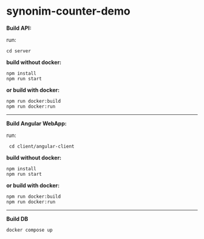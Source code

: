 # synonim-counter-demo

**Build API:**

run:

    cd server

**build without docker:**

    npm install
    npm run start

**or build with docker:**

    npm run docker:build
    npm run docker:run

---

**Build Angular WebApp:**

run:

     cd client/angular-client

**build without docker:**

    npm install
    npm run start

**or build with docker:**

    npm run docker:build
    npm run docker:run

---

**Build DB**

    docker compose up
